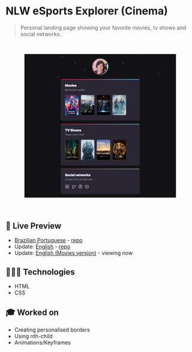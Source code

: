 # NLW eSports Explorer (Cinema)


> Personal landing page showing your favorite movies, tv shows and social networks.
<br>

<p align="center">
  <img alt="Landing page showing favorite movies, tv shows and social networks." src=".github/nlw-esports-explorer-challenge.png" width="80%" />
</p>

<br>

## 📝 Live Preview 

- [Brazilian Portuguese](https://diegommagno.com/github/rocketseat/events/next-level-week/nlw-esports/explorer/pt-br) - [repo](https://github.com/diegommagno/rocketseat/tree/main/events/next-level-week/nlw-esports/explorer/pt-br)
- Update: [English](https://diegommagno.com/github/rocketseat/events/next-level-week/nlw-esports/explorer/en) - [repo](https://github.com/diegommagno/rocketseat/tree/main/events/next-level-week/nlw-esports/explorer/en)
- Update: [English (Movies version)](https://diegommagno.com/github/rocketseat/events/next-level-week/nlw-esports/explorer/challenge/en) - viewing now

## 🧑🏻‍💻 Technologies

- HTML
- CSS

## 🎓 Worked on

- Creating personalised borders
- Using nth-child
- Animations/Keyframes